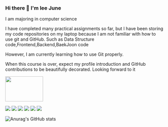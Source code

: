 ### Hi there 👋 I'm lee June
I am majoring in computer science

I have completed many practical assignments so far, but I have been storing my code repositories on my laptop because I am not familiar with how to use git and GitHub.
Such as Data Structure code,Frontend,Backend,BaekJoon code

However, I am currently learning how to use Git properly.

When this course is over, expect my profile introduction and GitHub contributions to be beautifully decorated. Looking forward to it

<a href="https://profile.intra.42.fr/" target="_blank">
    <img src="https://img.shields.io/badge/lseo-000000?style=for-the-badge&logo=42&logoColor=FFFFFF" 
         style="width: 120px; height: 80px;color: #000000;" 
         font-size: 5px>
</a>

<a href="https://profile.intra.42.fr/" target="_blank"><img src="https://img.shields.io/badge/C-배경색?style=flat&logo=c&logoColor=로고색상"/></a>
<a target="_blank"><img src="https://img.shields.io/badge/C++-배경색?style=flat&logo=cplusplus&logoColor=로고색상"/></a>
<a target="_blank"><img src="https://img.shields.io/badge/python-배경색?style=flat&logo=python&logoColor=로고색상"/></a>
<a target="_blank"><img src="https://img.shields.io/badge/html-배경색?style=flat&logo=html5&logoColor=로고색상"/></a>
<a target="_blank"><img src="https://img.shields.io/badge/css-배경색?style=flat&logo=css&logoColor=로고색상"/></a>
<a target="_blank"><img src="https://img.shields.io/badge/Javascript-배경색?style=flat&logo=javascript&logoColor=로고색상"/></a>

![Anurag's GitHub stats](https://github-readme-stats.vercel.app/api?username=EEjune&show_icons=true&theme=radical)
